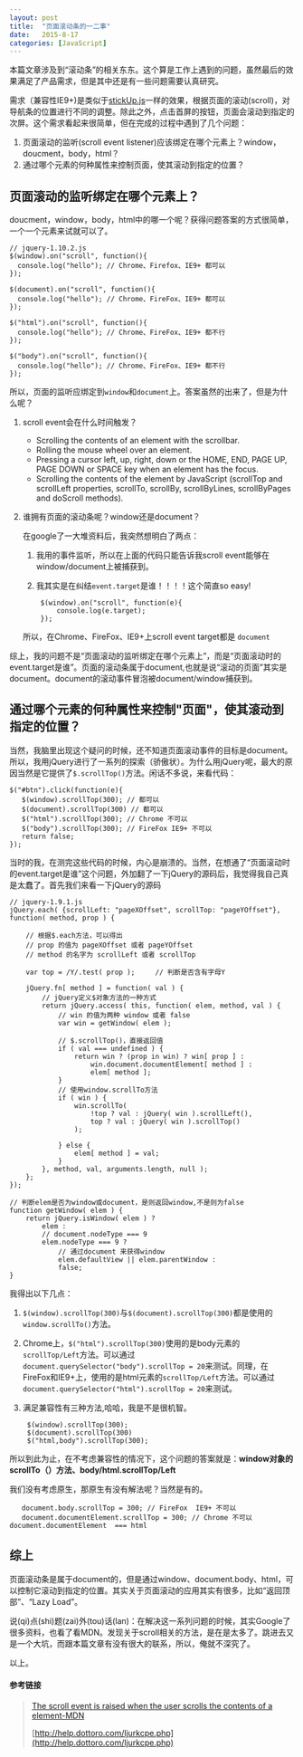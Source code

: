 ```yaml
---
layout: post
title:  "页面滚动条的一二事"
date:   2015-8-17
categories: [JavaScript]
---
```


本篇文章涉及到“滚动条”的相关东东。这个算是工作上遇到的问题，虽然最后的效果满足了产品需求，但是其中还是有一些问题需要认真研究。

需求（兼容性IE9+)是类似于[stickUp.js](http://lirancohen.github.io/stickUp/ "stickup.js")一样的效果，根据页面的滚动(scroll)，对导航条的位置进行不同的调整。除此之外，点击首屏的按钮，页面会滚动到指定的次屏。这个需求看起来很简单，但在完成的过程中遇到了几个问题：

1. 页面滚动的监听(scroll event listener)应该绑定在哪个元素上？window，doucment，body，html？
2. 通过哪个元素的何种属性来控制页面，使其滚动到指定的位置？

## 页面滚动的监听绑定在哪个元素上？

doucment，window，body，html中的哪一个呢？获得问题答案的方式很简单，一个一个元素来试就可以了。

	// jquery-1.10.2.js
	$(window).on("scroll", function(){
      console.log("hello"); // Chrome、Firefox、IE9+ 都可以
    });

	$(document).on("scroll", function(){
      console.log("hello"); // Chrome、FireFox、IE9+ 都可以
    });

	$("html").on("scroll", function(){
      console.log("hello"); // Chrome、FireFox、IE9+ 都不行
    });

	$("body").on("scroll", function(){
      console.log("hello"); // Chrome、FireFox、IE9+ 都不行
    });

所以，页面的监听应绑定到`window`和`document`上。答案虽然的出来了，但是为什么呢？

1. scroll event会在什么时间触发？
	- Scrolling the contents of an element with the scrollbar.
	- Rolling the mouse wheel over an element.
	- Pressing a cursor left, up, right, down or the HOME, END, PAGE UP, PAGE DOWN or SPACE key when an element has the focus.
	- Scrolling the contents of the element by JavaScript (scrollTop and scrollLeft properties, scrollTo, scrollBy, scrollByLines, scrollByPages and doScroll methods).

2. 谁拥有页面的滚动条呢？window还是document？

	在google了一大堆资料后，我突然想明白了两点：

	1. 我用的事件监听，所以在上面的代码只能告诉我scroll event能够在window/document上被捕获到。
	2. 我其实是在纠结`event.target`是谁！！！！这个简直so easy!


			$(window).on("scroll", function(e){
				console.log(e.target);
			});

	所以，在Chrome、FireFox、IE9+上scroll event target都是 `document`

综上，我的问题不是“页面滚动的监听绑定在哪个元素上”，而是“页面滚动时的event.target是谁”。页面的滚动条属于document,也就是说“滚动的页面”其实是document。document的滚动事件冒泡被document/window捕获到。

## 通过哪个元素的何种属性来控制"页面"，使其滚动到指定的位置？

当然，我脑里出现这个疑问的时候，还不知道页面滚动事件的目标是document。所以，我用jQuery进行了一系列的探索（骄傲状）。为什么用jQuery呢，最大的原因当然是它提供了`$.scrollTop()`方法。闲话不多说，来看代码：

	$("#btn").click(function(e){
       $(window).scrollTop(300); // 都可以
       $(document).scrollTop(300) // 都可以
       $("html").scrollTop(300); // Chrome 不可以
       $("body").scrollTop(300); // FireFox IE9+ 不可以
       return false;
    });

当时的我，在测完这些代码的时候，内心是崩溃的。当然，在想通了“页面滚动时的event.target是谁”这个问题，外加翻了一下jQuery的源码后，我觉得我自己真是太蠢了。首先我们来看一下jQuery的源码

	// jquery-1.9.1.js
	jQuery.each( {scrollLeft: "pageXOffset", scrollTop: "pageYOffset"}, function( method, prop ) {

		// 根据$.each方法，可以得出
		// prop 的值为 pageXOffset 或者 pageYOffset
		// method 的名字为 scrollLeft 或者 scrollTop

		var top = /Y/.test( prop ); 	// 判断是否含有字母Y

		jQuery.fn[ method ] = function( val ) {
			// jQuery定义$对象方法的一种方式
			return jQuery.access( this, function( elem, method, val ) {
				// win 的值为两种 window 或者 false
				var win = getWindow( elem );

				// $.scrollTop()，直接返回值
				if ( val === undefined ) {
					return win ? (prop in win) ? win[ prop ] :
						win.document.documentElement[ method ] :
						elem[ method ];
				}
				// 使用window.scrollTo方法
				if ( win ) {
					win.scrollTo(
						!top ? val : jQuery( win ).scrollLeft(),
						top ? val : jQuery( win ).scrollTop()
					);

				} else {
					elem[ method ] = val;
				}
			}, method, val, arguments.length, null );
		};
	});

	// 判断elem是否为window或document，是则返回window,不是则为false
	function getWindow( elem ) {
		return jQuery.isWindow( elem ) ?
			elem :
			// document.nodeType === 9
			elem.nodeType === 9 ?
				// 通过document 来获得window
				elem.defaultView || elem.parentWindow :
				false;
	}

我得出以下几点：

1. `$(window).scrollTop(300)`与`$(document).scrollTop(300)`都是使用的`window.scrollTo()`方法。
2. Chrome上，`$("html").scrollTop(300)`使用的是body元素的`scrollTop/Left`方法。可以通过`document.querySelector("body").scrollTop = 20`来测试。同理，在FireFox和IE9+上，使用的是html元素的`scrollTop/Left`方法。可以通过`document.querySelector("html").scrollTop = 20`来测试。
3. 满足兼容性有三种方法,哈哈，我是不是很机智。

	    $(window).scrollTop(300);
        $(document).scrollTop(300)
        $("html,body").scrollTop(300);

所以到此为止，在不考虑兼容性的情况下，这个问题的答案就是：**window对象的scrollTo（）方法、body/html.scrollTop/Left**

我们没有考虑原生，那原生有没有解法呢？当然是有的。

       document.body.scrollTop = 300; // FireFox  IE9+ 不可以
       document.documentElement.scrollTop = 300; // Chrome 不可以 document.documentElement  === html

## 综上

页面滚动条是属于document的，但是通过window、document.body、html，可以控制它滚动到指定的位置。其实关于页面滚动的应用其实有很多，比如“返回顶部”、“Lazy Load”。

说(qi)点(shi)题(zai)外(tou)话(lan)：在解决这一系列问题的时候，其实Google了很多资料，也看了看MDN。发现关于scroll相关的方法，是在是太多了。跳进去又是一个大坑，而跟本篇文章有没有很大的联系，所以，俺就不深究了。

以上。

#### 参考链接

> [The scroll event is raised when the user scrolls the contents of a element-MDN](https://developer.mozilla.org/en-US/docs/Web/API/GlobalEventHandlers/onscroll)
>
> [http://help.dottoro.com/ljurkcpe.php](http://help.dottoro.com/ljurkcpe.php)

